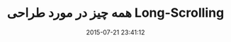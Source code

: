---
layout: post
title: "همه چیز در مورد طراحی Long-Scrolling"
date: 2015-07-21 23:41:12
section: article
tags: design
link: "http://www.majidonline.com/article/%D9%87%D9%85%D9%87_%DA%86%DB%8C%D8%B2_%D8%AF%D8%B1_%D9%85%D9%88%D8%B1%D8%AF_%D8%B7%D8%B1%D8%A7%D8%AD%DB%8C_LongScrolling.html"
user: "نوید کاشانی"
user_link: "http://navid.kashani.ir/"
---